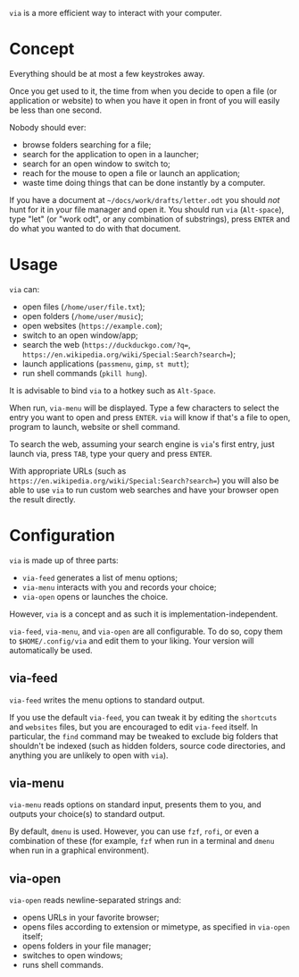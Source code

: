 `via` is a more efficient way to interact with your computer.

# Concept

Everything should be at most a few keystrokes away.

Once you get used to it, the time from when you decide to open a file (or application or website) to when you have it open in front of you will easily be less than one second.

Nobody should ever:

- browse folders searching for a file;
- search for the application to open in a launcher;
- search for an open window to switch to;
- reach for the mouse to open a file or launch an application;
- waste time doing things that can be done instantly by a computer.

If you have a document at `~/docs/work/drafts/letter.odt` you should _not_ hunt for it in your file manager and open it. You should run `via` (`Alt-space`), type "let" (or "work odt", or any combination of substrings), press `ENTER` and do what you wanted to do with that document.

# Usage

`via` can:

- open files (`/home/user/file.txt`);
- open folders (`/home/user/music`);
- open websites (`https://example.com`);
- switch to an open window/app;
- search the web (`https://duckduckgo.com/?q=`, `https://en.wikipedia.org/wiki/Special:Search?search=`);
- launch applications (`passmenu`, `gimp`, `st mutt`);
- run shell commands (`pkill hung`).

It is advisable to bind `via` to a hotkey such as `Alt-Space`.

When run, `via-menu` will be displayed. Type a few characters to select the entry you want to open and press `ENTER`. `via` will know if that's a file to open, program to launch, website or shell command.

To search the web, assuming your search engine is `via`'s first entry, just launch via, press `TAB`, type your query and press `ENTER`.

With appropriate URLs (such as `https://en.wikipedia.org/wiki/Special:Search?search=`) you will also be able to use `via` to run custom web searches and have your browser open the result directly.

# Configuration

`via` is made up of three parts:

- `via-feed` generates a list of menu options;
- `via-menu` interacts with you and records your choice;
- `via-open` opens or launches the choice.

However, `via` is a concept and as such it is implementation-independent.

`via-feed`, `via-menu`, and `via-open` are all configurable. To do so, copy them to `$HOME/.config/via` and edit them to your liking. Your version will automatically be used.

## via-feed

`via-feed` writes the menu options to standard output.

If you use the default `via-feed`, you can tweak it by editing the `shortcuts` and `websites` files, but you are encouraged to edit `via-feed` itself.
In particular, the `find` command may be tweaked to exclude big folders that shouldn't be indexed (such as hidden folders, source code directories, and anything you are unlikely to open with `via`).

## via-menu

`via-menu` reads options on standard input, presents them to you, and outputs your choice(s) to standard output.

By default, `dmenu` is used. However, you can use `fzf`, `rofi`, or even a combination of these (for example, `fzf` when run in a terminal and `dmenu` when run in a graphical environment).

## via-open

`via-open` reads newline-separated strings and:

- opens URLs in your favorite browser;
- opens files according to extension or mimetype, as specified in `via-open` itself;
- opens folders in your file manager;
- switches to open windows;
- runs shell commands.
